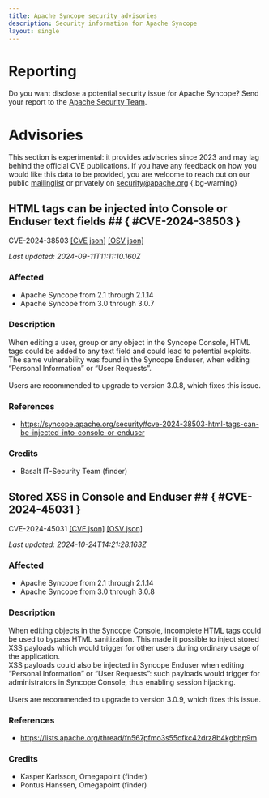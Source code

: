 ```yaml
---
title: Apache Syncope security advisories
description: Security information for Apache Syncope
layout: single
---
```


# Reporting

Do you want disclose a potential security issue for Apache Syncope? Send your report to the [Apache Security Team](mailto:security@apache.org).

# Advisories

This section is experimental: it provides advisories since 2023 and may lag behind the official CVE publications. If you have any feedback on how you would like this data to be provided, you are welcome to reach out on our public [mailinglist](/mailinglist) or privately on [security@apache.org](mailto:security@apache.org)
{.bg-warning}

## HTML tags can be injected into Console or Enduser text fields ## { #CVE-2024-38503 }

CVE-2024-38503 [\[CVE json\]](./CVE-2024-38503.cve.json) [\[OSV json\]](./CVE-2024-38503.osv.json)



_Last updated: 2024-09-11T11:11:10.160Z_

### Affected

* Apache Syncope from 2.1 through 2.1.14
* Apache Syncope from 3.0 through 3.0.7


### Description

When editing a user, group or any object in the Syncope Console, HTML tags could be added to any text field and could lead to potential exploits.<br>The same vulnerability was found in the Syncope Enduser, when editing “Personal Information” or “User Requests”.<br><br>Users are recommended to upgrade to version 3.0.8, which fixes this issue.

### References
* https://syncope.apache.org/security#cve-2024-38503-html-tags-can-be-injected-into-console-or-enduser


### Credits
* Basalt IT-Security Team (finder)


## Stored XSS in Console and Enduser ## { #CVE-2024-45031 }

CVE-2024-45031 [\[CVE json\]](./CVE-2024-45031.cve.json) [\[OSV json\]](./CVE-2024-45031.osv.json)



_Last updated: 2024-10-24T14:21:28.163Z_

### Affected

* Apache Syncope from 2.1 through 2.1.14
* Apache Syncope from 3.0 through 3.0.8


### Description

When editing objects in the Syncope Console, incomplete HTML tags could be used to bypass HTML sanitization. This made it possible to inject stored XSS payloads which would trigger for other users during ordinary usage of the application.<br>XSS payloads could also be injected in Syncope Enduser when editing “Personal Information” or “User Requests”: such payloads would trigger for administrators in Syncope Console, thus enabling session hijacking.<br><br>Users are recommended to upgrade to version 3.0.9, which fixes this issue.

### References
* https://lists.apache.org/thread/fn567pfmo3s55ofkc42drz8b4kgbhp9m


### Credits
* Kasper Karlsson, Omegapoint (finder)
* Pontus Hanssen, Omegapoint (finder)
